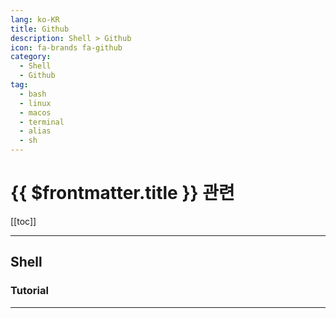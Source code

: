 ```yaml
---
lang: ko-KR
title: Github
description: Shell > Github
icon: fa-brands fa-github
category:
  - Shell
  - Github
tag: 
  - bash
  - linux
  - macos
  - terminal
  - alias
  - sh
---
```


# {{ $frontmatter.title }} 관련

[[toc]]

---

## Shell

<MyGithubItems jsonName="lang-sh" />

### Tutorial

<MyGithubItems jsonName="lang-sh-tut" />

---

<TagLinks />